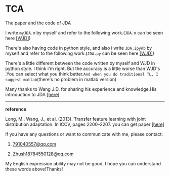 # TCA

The paper and the code of JDA

I write `myJDA.m` by myself and refer to the following work.(`JDA.m` can be seen here [[WJD]](https://github.com/jindongwang/transferlearning/tree/master/code/traditional/JDA))

There's also having code in python style, and also i write `JDA.ipynb` by myself and refer to the following work.(`JDA.py` can be seen here [[WJD]](https://github.com/jindongwang/transferlearning/tree/master/code/traditional/JDA))

There's a little different between the code written by myself and WJD in python style. I think i'm right. But the accuracy is a little worse than WJD's .You can select what you think better.`And when you do traditional TL, I suggest matlab`(there's no problem in matlab version)

Many thanks to Wang J.D. for sharing his experience and knowledge.His introduction to JDA [[here]](https://zhuanlan.zhihu.com/p/27336930)

---

**reference**

Long, M., Wang, J., et al. (2013). Transfer feature learning with joint distribution adaptation. In ICCV, pages 2200–2207. you can get paper [[here]](https://ieeexplore.ieee.org/stamp/stamp.jsp?tp=&arnumber=6751384)

If you have any questions or want to communicate with me, please contact:

1. 791040557@qq.com

2. Zhush18784550128@qq.com

My English expression ability may not be good, I hope you can understand these words above!Thanks!
